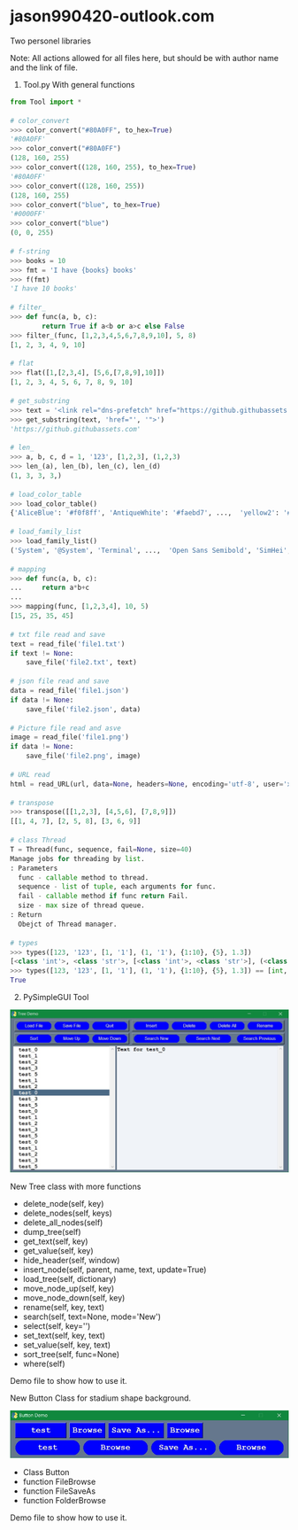 # jason990420-outlook.com
Two personel libraries

Note: All actions allowed for all files here, but should be with author name and the link of file.

1. Tool.py
   With general functions
   
``` Python
from Tool import *

# color_convert
>>> color_convert("#80A0FF", to_hex=True)
'#80A0FF'
>>> color_convert("#80A0FF")
(128, 160, 255)
>>> color_convert((128, 160, 255), to_hex=True)
'#80A0FF'
>>> color_convert((128, 160, 255))
(128, 160, 255)
>>> color_convert("blue", to_hex=True)
'#0000FF'
>>> color_convert("blue")
(0, 0, 255)

# f-string
>>> books = 10
>>> fmt = 'I have {books} books'
>>> f(fmt)
'I have 10 books'

# filter_
>>> def func(a, b, c):
        return True if a<b or a>c else False
>>> filter_(func, [1,2,3,4,5,6,7,8,9,10], 5, 8)
[1, 2, 3, 4, 9, 10]

# flat
>>> flat([1,[2,3,4], [5,6,[7,8,9],10]])
[1, 2, 3, 4, 5, 6, 7, 8, 9, 10]

# get_substring
>>> text = '<link rel="dns-prefetch" href="https://github.githubassets.com">'
>>> get_substring(text, 'href="', '">')
'https://github.githubassets.com'

# len_
>>> a, b, c, d = 1, '123', [1,2,3], (1,2,3)
>>> len_(a), len_(b), len_(c), len_(d)
(1, 3, 3, 3,)

# load_color_table
>>> load_color_table()
{'AliceBlue': '#f0f8ff', 'AntiqueWhite': '#faebd7', ...,  'yellow2': '#eeee00', 'yellow3': '#cdcd00', 'yellow4': '#8b8b00'}

# load_family_list
>>> load_family_list()
('System', '@System', 'Terminal', ...,  'Open Sans Semibold', 'SimHei', '@SimHei')

# mapping
>>> def func(a, b, c):
...     return a*b+c
... 
>>> mapping(func, [1,2,3,4], 10, 5)
[15, 25, 35, 45]

# txt file read and save
text = read_file('file1.txt')
if text != None:
    save_file('file2.txt', text)

# json file read and save
data = read_file('file1.json')
if data != None:
    save_file('file2.json', data)

# Picture file read and asve
image = read_file('file1.png')
if data != None:
    save_file('file2.png', image)

# URL read
html = read_URL(url, data=None, headers=None, encoding='utf-8', user='xxxx', password='xxxx', byte=False)

# transpose
>>> transpose([[1,2,3], [4,5,6], [7,8,9]])
[[1, 4, 7], [2, 5, 8], [3, 6, 9]]

# class Thread
T = Thread(func, sequence, fail=None, size=40)
Manage jobs for threading by list.
: Parameters
  func - callable method to thread.
  sequence - list of tuple, each arguments for func.
  fail - callable method if func return Fail.
  size - max size of thread queue.
: Return
  Obejct of Thread manager.
  
# types
>>> types([123, '123', [1, '1'], (1, '1'), {1:10}, {5}, 1.3])
[<class 'int'>, <class 'str'>, [<class 'int'>, <class 'str'>], (<class 'int'>, <class 'str'>), <class 'dict'>, <class 'set'>, <class 'float'>]
>>> types([123, '123', [1, '1'], (1, '1'), {1:10}, {5}, 1.3]) == [int, str, [int, str], (int, str), dict, set, float]
True
```


2. PySimpleGUI Tool

![Demo Picture](https://github.com/jason990420/jason990420-outlook.com/blob/master/Picture/Picture%20for%20Tree%20Demo.jpg)

   New Tree class with more functions
   - delete_node(self, key)
   - delete_nodes(self, keys)
   - delete_all_nodes(self)
   - dump_tree(self)
   - get_text(self, key)
   - get_value(self, key)
   - hide_header(self, window)
   - insert_node(self, parent, name, text, update=True)
   - load_tree(self, dictionary)
   - move_node_up(self, key)
   - move_node_down(self, key)
   - rename(self, key, text)
   - search(self, text=None, mode='New')
   - select(self, key='')
   - set_text(self, key, text)
   - set_value(self, key, text)
   - sort_tree(self, func=None)
   - where(self)
   
   Demo file to show how to use it.

   New Button Class for stadium shape background.
   
   ![Demo Picture](https://github.com/jason990420/jason990420-outlook.com/blob/master/Picture/Button%20Demo.jpg)
   
   - Class Button
   - function FileBrowse
   - function FileSaveAs
   - function FolderBrowse
   
   Demo file to show how to use it.
